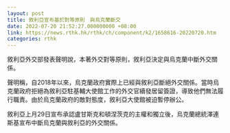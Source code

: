 ```yaml
---
layout: post
title: 敘利亞宣布基於對等原則　與烏克蘭斷交
date: 2022-07-20 21:52:27.000000000 +08:00
link: https://news.rthk.hk/rthk/ch/component/k2/1658616-20220720.htm
categories: rthk
---
```


敘利亞外交部發表聲明說，本著外交對等原則，敘利亞決定與烏克蘭中斷外交關係。

聲明稱，自2018年以來，烏克蘭政府實際上已經與敘利亞斷絕外交關係。當時烏克蘭政府拒絕為敘利亞駐基輔大使館工作的外交官續發居留簽證，導致他們無法履行職責。由於烏克蘭政府的敵對態度，敘利亞大使館被迫暫停辦公。

敘利亞上月29日宣布承認盧甘斯克和頓涅茨克的主權和獨立後，烏克蘭總統澤連斯基宣布中斷烏克蘭與敘利亞的外交關係。
